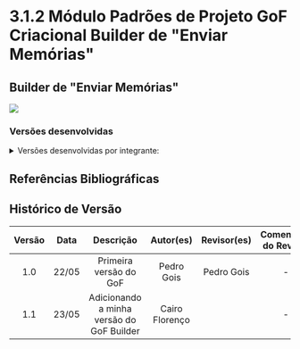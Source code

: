 # 3.1.2 Módulo Padrões de Projeto GoF Criacional Builder de "Enviar Memórias"

## Builder de "Enviar Memórias"

<img src="(COLOCAR IMAGEM AQUI)"/>

### Versões desenvolvidas

<details>
<summary>Versões desenvolvidas por integrante:</summary>

<details>
<summary>Versão do Pedro Gois:</summary>

#### Pedro
Classe memória
```python
from datetime import datetime
from typing import List

class Memoria:
    def __init__(self):
        self.id: int = None
        self.titulo: str = ""
        self.descricao: str = ""
        self.midia: List[str] = []
        self.status: str = "pendente"
        self.autor: str = ""
        self.data_envio: datetime = datetime.now()
        self.tags: List[str] = []

    def adicionar_tag(self, tag: str):
        self.tags.append(tag)

    def __str__(self):
        return f"Memoria(id={self.id}, titulo='{self.titulo}', autor='{self.autor}', status='{self.status}')"
```

Classe MemoriaBuilder:
```python
class MemoriaBuilder:
    def __init__(self):
        self.memoria = Memoria()

    def com_id(self, id: int):
        self.memoria.id = id
        return self

    def com_titulo(self, titulo: str):
        self.memoria.titulo = titulo
        return self

    def com_descricao(self, descricao: str):
        self.memoria.descricao = descricao
        return self

    def com_midia(self, midia: List[str]):
        self.memoria.midia = midia
        return self

    def com_autor(self, autor: str):
        self.memoria.autor = autor
        return self

    def com_status(self, status: str):
        self.memoria.status = status
        return self

    def com_tags(self, tags: List[str]):
        for tag in tags:
            self.memoria.adicionar_tag(tag)
        return self

    def construir(self):
        return self.memoria
```

</details>

<details>
<summary>Versão do Cairo Florenço:</summary>

#### Cairo

Builder de Memórias

```python
from datetime import datetime
from enum import Enum
from typing import Optional


class StatusMemoria(Enum):
    PENDENTE = "pendente"
    ACEITA = "aceita"
    RECUSADA = "recusada"


class Memoria:
    def __init__(
        self,
        imagem_url: str,
        titulo: str,
        descricao: str,
        data_memoria: datetime,
        data_envio: datetime,
        status: StatusMemoria,
        nome_autor: str,
        email_autor: str,
    ):
        self.imagem_url = imagem_url
        self.titulo = titulo
        self.descricao = descricao
        self.data_memoria = data_memoria
        self.data_envio = data_envio
        self.status = status
        self.nome_autor = nome_autor
        self.email_autor = email_autor

    def __repr__(self):
        return (
            f"<Memoria titulo={self.titulo!r} autor={self.nome_autor!r} "
            f"status={self.status.value!r} data_memoria={self.data_memoria.date()} "
            f"data_envio={self.data_envio.isoformat()}>"
        )


class MemoriaBuilder:
    def __init__(self):
        self._imagem_url: Optional[str] = None
        self._titulo: Optional[str] = None
        self._descricao: Optional[str] = None
        self._data_memoria: Optional[datetime] = None
        self._data_envio: Optional[datetime] = None
        self._status: Optional[StatusMemoria] = None
        self._nome_autor: Optional[str] = None
        self._email_autor: Optional[str] = None

    def with_imagem(self, imagem_url: str) -> "MemoriaBuilder":
        self._imagem_url = imagem_url
        return self

    def with_titulo(self, titulo: str) -> "MemoriaBuilder":
        self._titulo = titulo.strip()
        return self

    def with_descricao(self, descricao: str) -> "MemoriaBuilder":
        self._descricao = descricao.strip()
        return self

    def with_data_memoria(self, data_memoria: datetime) -> "MemoriaBuilder":
        self._data_memoria = data_memoria
        return self

    def with_data_envio(self, data_envio: Optional[datetime] = None) -> "MemoriaBuilder":
        self._data_envio = data_envio or datetime.utcnow()
        return self

    def with_status(self, status: StatusMemoria) -> "MemoriaBuilder":
        self._status = status
        return self

    def with_nome_autor(self, nome: str) -> "MemoriaBuilder":
        self._nome_autor = nome.strip()
        return self

    def with_email_autor(self, email: str) -> "MemoriaBuilder":
        self._email_autor = email.strip()
        return self

    def build(self) -> Memoria:
        return Memoria(
            imagem_url=self._imagem_url,
            titulo=self._titulo,
            descricao=self._descricao,
            data_memoria=self._data_memoria,
            data_envio=self._data_envio,
            status=self._status,
            nome_autor=self._nome_autor,
            email_autor=self._email_autor,
        )
```

</details>

<details>
<summary>Versão do Gabriel :</summary>

#### Gabriel

```python
```

</details>

</details>




## Referências Bibliográficas



## Histórico de Versão

| Versão | Data | Descrição | Autor(es) | Revisor(es) | Comentário do Revisor |
| :-: | :-: | :-: | :-: | :-: | :-: |
| 1.0 | 22/05 | Primeira versão do GoF | Pedro Gois | Pedro Gois | - |
| 1.1 | 23/05 | Adicionando a minha versão do GoF Builder | Cairo Florenço | | - |